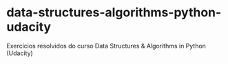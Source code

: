 # data-structures-algorithms-python-udacity
Exercícios resolvidos do curso Data Structures &amp; Algorithms in Python (Udacity)
